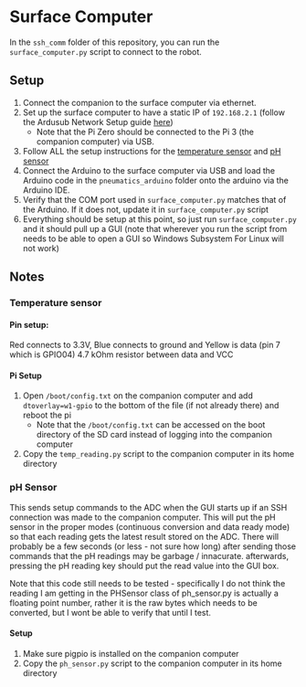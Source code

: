 # Surface Computer

In the `ssh_comm` folder of this repository, you can run the `surface_computer.py` script to connect to the robot.

## Setup

1. Connect the companion to the surface computer via ethernet.
1. Set up the surface computer to have a static IP of `192.168.2.1` (follow the Ardusub Network Setup guide [here](https://www.ardusub.com/getting-started/installation.html#raspberry-pi))
    - Note that the Pi Zero should be connected to the Pi 3 (the companion computer) via USB.
1. Follow ALL the setup instructions for the [temperature sensor](#temperature-sensor) and [pH sensor](#ph-sensor)
1. Connect the Arduino to the surface computer via USB and load the Arduino code in the `pneumatics_arduino` folder onto the arduino via the Arduino IDE.
1. Verify that the COM port used in `surface_computer.py` matches that of the Arduino.  If it does not, update it in `surface_computer.py` script
1. Everything should be setup at this point, so just run `surface_computer.py` and it should pull up a GUI (note that wherever you run the script from needs to be able to open a GUI so Windows Subsystem For Linux will not work)

## Notes

### Temperature sensor

#### Pin setup:
Red connects to 3.3V, Blue connects to ground and Yellow is data (pin 7 which is GPIO04)
4.7 kOhm resistor between data and VCC

#### Pi Setup
1. Open `/boot/config.txt` on the companion computer and add `dtoverlay=w1-gpio` to the bottom of the file (if not already there) and reboot the pi
    - Note that the `/boot/config.txt` can be accessed on the boot directory of the SD card instead of logging into the companion computer
1. Copy the `temp_reading.py` script to the companion computer in its home directory

### pH Sensor
This sends setup commands to the ADC when the GUI starts up if an SSH connection was made to the companion computer.  This will put the pH sensor in the proper modes (continuous conversion and data ready mode) so that each reading gets the latest result stored on the ADC.  There will probably be a few seconds (or less - not sure how long) after sending those commands that the pH readings may be garbage / innacurate.  afterwards, pressing the pH reading key should put the read value into the GUI box.

Note that this code still needs to be tested - specifically I do not think the reading I am getting in the PHSensor class of ph_sensor.py is actually a floating point number, rather it is the raw bytes which needs to be converted, but I wont be able to verify that until I test.

#### Setup
1. Make sure pigpio is installed on the companion computer
1. Copy the `ph_sensor.py` script to the companion computer in its home directory
